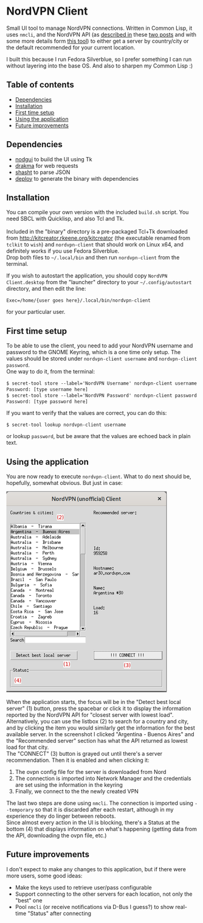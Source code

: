 # NordVPN Client

Small UI tool to manage NordVPN connections. Written in Common Lisp, it uses `nmcli`, and the NordVPN API (as [described in](https://sleeplessbeastie.eu/2019/02/18/how-to-use-public-nordvpn-api/) these [two posts](https://sleeplessbeastie.eu/2019/01/14/how-to-use-terminal-to-display-servers-recommended-by-nordvpn/) and with some more details form [this tool](https://github.com/trishmapow/nordvpn-tools)) to either get a server by country/city or the default recommended for your current location.

I built this because I run Fedora Silverblue, so I prefer something I can run without layering into the base OS. And also to sharpen my Common Lisp :)

## Table of contents

<!--ts-->

   * [Dependencies](#dependencies)
   * [Installation](#installation)
   * [First time setup](#first-time-setup)
   * [Using the application](#using-the-application)
   * [Future improvements](#future-improvements)

<!--te-->

## Dependencies

* [nodgui](https://www.autistici.org/interzona/nodgui.html) to build the UI using Tk
* [drakma](https://edicl.github.io/drakma/) for web requests
* [shasht](https://github.com/yitzchak/shasht) to parse JSON
* [deploy](https://github.com/Shinmera/deploy) to generate the binary with dependencies

## Installation

You can compile your own version with the included `build.sh` script. You need SBCL with Quicklisp, and also Tcl and Tk.  
&nbsp;  
Included in the "binary" directory is a pre-packaged Tcl+Tk downloaded from http://kitcreator.rkeene.org/kitcreator (the executable renamed from `tclkit` to `wish`) and `nordvpn-client` that should work on Linux x64, and definitely works if you use Fedora Silverblue.  
Drop both files to `~/.local/bin` and then run `nordvpn-client` from the terminal.

If you wish to autostart the application, you should copy `NordVPN Client.desktop` from the "launcher" directory to your `~/.config/autostart` directory, and then edit the line:
```
Exec=/home/{user goes here}/.local/bin/nordvpn-client
```
for your particular user.  

## First time setup

To be able to use the client, you need to add your NordVPN username and password to the GNOME Keyring, which is a one time only setup. The values should be stored under `nordvpn-client username` and `nordvpn-client password`.  
One way to do it, from the terminal:

```
$ secret-tool store --label='NordVPN Username' nordvpn-client username
Password: [type username here]
$ secret-tool store --label='NordVPN Password' nordvpn-client password
Password: [type password here]
```
If you want to verify that the values are correct, you can do this:
```
$ secret-tool lookup nordvpn-client username 
```
or lookup `password`, but be aware that the values are echoed back in plain text.  

## Using the application

You are now ready to execute `nordvpn-client`. What to do next should be, hopefully, somewhat obvious. But just in case:

![window](/images/window.png)

When the application starts, the focus will be in the "Detect best local server" (1) button, press the spacebar or click it to display the information reported by the NordVPN API for "closest server with lowest load".  
Alternatively, you can use the listbox (2) to search for a country and city, and by clicking the item you would similarly get the information for the best available server. In the screenshot I clicked "Argentina  -  Buenos Aires" and
the "Recommended server" section has what the API returned as lowest load for that city.  
The "CONNECT" (3) button is grayed out until there's a server recommendation. Then it is enabled and when clicking it:  
1. The ovpn config file for the server is downloaded from Nord  
2. The connection is imported into Network Manager and the credentials are set using the information in the keyring  
3. Finally, we connect to the the newly created VPN  

The last two steps are done using `nmcli`. The connection is imported using `--temporary` so that it is discarded after each restart, although in my experience they do linger between reboots.  
Since almost every action in the UI is blocking, there's a Status at the bottom (4) that displays information on what's happening (getting data from the API, downloading the ovpn file, etc.)  

## Future improvements

I don't expect to make any changes to this application, but if there were more users, some good ideas:  

* Make the keys used to retrieve user/pass configurable
* Support connecting to the other servers for each location, not only the "best" one
* Pool `nmcli` (or receive notifications via D-Bus I guess?) to show real-time "Status" after connecting
